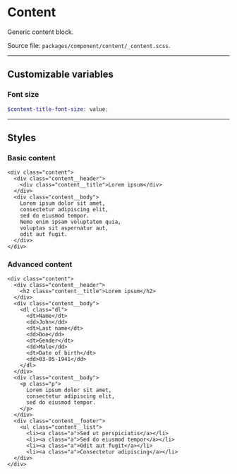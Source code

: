 # Content
Generic content block.

Source file: `packages/component/content/_content.scss`.

---

## Customizable variables

### Font size
```scss
$content-title-font-size: value;
```

--- 

## Styles

### Basic content
```html*example*dummy
<div class="content">
  <div class="content__header">
    <div class="content__title">Lorem ipsum</div>
  </div>
  <div class="content__body">
    Lorem ipsum dolor sit amet, 
    consectetur adipiscing elit, 
    sed do eiusmod tempor. 
    Nemo enim ipsam voluptatem quia,
    voluptas sit aspernatur aut,
    odit aut fugit.
  </div>
</div>
```

### Advanced content
```html*example*dummy
<div class="content">
  <div class="content__header">
    <h2 class="content__title">Lorem ipsum</h2>
  </div>
  <div class="content__body">
    <dl class="dl">
      <dt>Name</dt>
      <dd>John</dd>
      <dt>Last name</dt>
      <dd>Doe</dd>
      <dt>Gender</dt>
      <dd>Male</dd>
      <dt>Date of birth</dt>
      <dd>03-05-1941</dd>      
    </dl>
  </div>
  <div class="content__body">
    <p class="p">
      Lorem ipsum dolor sit amet, 
      consectetur adipiscing elit, 
      sed do eiusmod tempor. 
    </p>
  </div>
  <div class="content__footer">
    <ul class="content__list">
      <li><a class="a">Sed ut perspiciatis</a></li>
      <li><a class="a">Sed do eiusmod tempor</a></li>
      <li><a class="a">Odit aut fugit</a></li>
      <li><a class="a">Consectetur adipiscing</a></li>
  </div>
</div>
```
